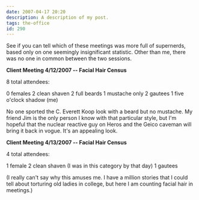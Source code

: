 ```yaml
---
date: 2007-04-17 20:20
description: A description of my post.
tags: the-office
id: 290
---
```

See if you can tell which of these meetings was more full of supernerds, based only on one seemingly insignificant statistic.  Other than me, there was no one in common between the two sessions.

<b>Client Meeting 4/12/2007 -- Facial Hair Census</b>

8 total attendees:
<!--more-->
0 females
2 clean shaven
2 full beards
1 mustache only
2 gautees
1 five o'clock shadow (me)

No one sported the C. Everett Koop look with a beard but no mustache.  My friend Jim is the only person I know with that particular style, but I'm hopeful that the nuclear reactive guy on Heros and the Geico caveman will bring it back in vogue.  It's an appealing look.

<b>Client Meeting 4/13/2007 -- Facial Hair Census</b>

4 total attendees:

1 female
2 clean shaven (I was in this category by that day)
1 gautees

(I really can't say why this amuses me.  I have a million stories that I could tell about torturing old ladies in college, but here I am counting facial hair in meetings.)
